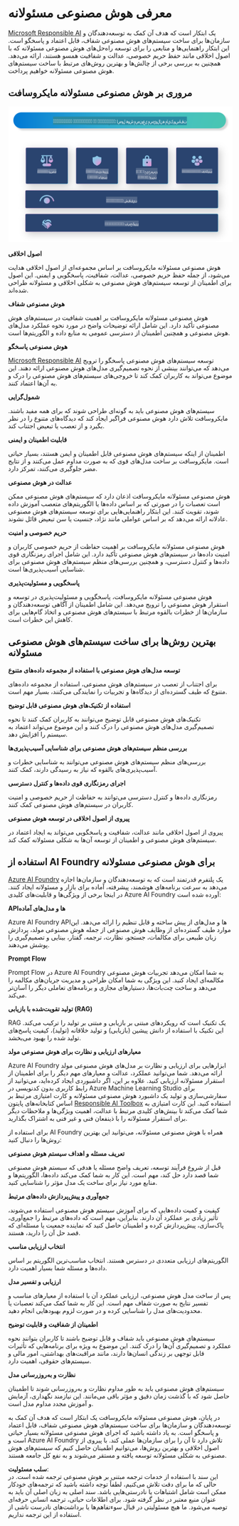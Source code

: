 # **معرفی هوش مصنوعی مسئولانه**

[Microsoft Responsible AI](https://www.microsoft.com/ai/responsible-ai?WT.mc_id=aiml-138114-kinfeylo) یک ابتکار است که هدف آن کمک به توسعه‌دهندگان و سازمان‌ها برای ساخت سیستم‌های هوش مصنوعی شفاف، قابل اعتماد و پاسخگو است. این ابتکار راهنمایی‌ها و منابعی را برای توسعه راه‌حل‌های هوش مصنوعی مسئولانه که با اصول اخلاقی مانند حفظ حریم خصوصی، عدالت و شفافیت همسو هستند، ارائه می‌دهد. همچنین به بررسی برخی از چالش‌ها و بهترین روش‌های مرتبط با ساخت سیستم‌های هوش مصنوعی مسئولانه خواهیم پرداخت.

## مروری بر هوش مصنوعی مسئولانه مایکروسافت

![RAIPrinciples](../../../../../translated_images/RAIPrinciples.e40f2a169a854832e885ce2659f3a913cfb393fa59b595ed57cfae9119694eb7.fa.png)

**اصول اخلاقی**

هوش مصنوعی مسئولانه مایکروسافت بر اساس مجموعه‌ای از اصول اخلاقی هدایت می‌شود، از جمله حفظ حریم خصوصی، عدالت، شفافیت، پاسخگویی و ایمنی. این اصول برای اطمینان از توسعه سیستم‌های هوش مصنوعی به شکلی اخلاقی و مسئولانه طراحی شده‌اند.

**هوش مصنوعی شفاف**

هوش مصنوعی مسئولانه مایکروسافت بر اهمیت شفافیت در سیستم‌های هوش مصنوعی تأکید دارد. این شامل ارائه توضیحات واضح در مورد نحوه عملکرد مدل‌های هوش مصنوعی و همچنین اطمینان از دسترسی عمومی به منابع داده و الگوریتم‌ها است.

**هوش مصنوعی پاسخگو**

[Microsoft Responsible AI](https://www.microsoft.com/ai/responsible-ai?WT.mc_id=aiml-138114-kinfeylo) توسعه سیستم‌های هوش مصنوعی پاسخگو را ترویج می‌دهد که می‌توانند بینشی از نحوه تصمیم‌گیری مدل‌های هوش مصنوعی ارائه دهند. این موضوع می‌تواند به کاربران کمک کند تا خروجی‌های سیستم‌های هوش مصنوعی را درک و به آن‌ها اعتماد کنند.

**شمول‌گرایی**

سیستم‌های هوش مصنوعی باید به گونه‌ای طراحی شوند که برای همه مفید باشند. مایکروسافت تلاش دارد هوش مصنوعی فراگیر ایجاد کند که دیدگاه‌های متنوع را در نظر بگیرد و از تعصب یا تبعیض اجتناب کند.

**قابلیت اطمینان و ایمنی**

اطمینان از اینکه سیستم‌های هوش مصنوعی قابل اطمینان و ایمن هستند، بسیار حیاتی است. مایکروسافت بر ساخت مدل‌های قوی که به صورت مداوم عمل می‌کنند و از نتایج مضر جلوگیری می‌کنند، تمرکز دارد.

**عدالت در هوش مصنوعی**

هوش مصنوعی مسئولانه مایکروسافت اذعان دارد که سیستم‌های هوش مصنوعی ممکن است تعصبات را در صورتی که بر اساس داده‌ها یا الگوریتم‌های متعصب آموزش داده شوند، تقویت کنند. این ابتکار راهنمایی‌هایی برای توسعه سیستم‌های هوش مصنوعی عادلانه ارائه می‌دهد که بر اساس عواملی مانند نژاد، جنسیت یا سن تبعیض قائل نشوند.

**حریم خصوصی و امنیت**

هوش مصنوعی مسئولانه مایکروسافت بر اهمیت حفاظت از حریم خصوصی کاربران و امنیت داده‌ها در سیستم‌های هوش مصنوعی تأکید دارد. این شامل اجرای رمزنگاری قوی داده‌ها و کنترل دسترسی، و همچنین بررسی‌های منظم سیستم‌های هوش مصنوعی برای شناسایی آسیب‌پذیری‌ها است.

**پاسخگویی و مسئولیت‌پذیری**

هوش مصنوعی مسئولانه مایکروسافت، پاسخگویی و مسئولیت‌پذیری در توسعه و استقرار هوش مصنوعی را ترویج می‌دهد. این شامل اطمینان از آگاهی توسعه‌دهندگان و سازمان‌ها از خطرات بالقوه مرتبط با سیستم‌های هوش مصنوعی و اتخاذ گام‌هایی برای کاهش این خطرات است.

## بهترین روش‌ها برای ساخت سیستم‌های هوش مصنوعی مسئولانه

**توسعه مدل‌های هوش مصنوعی با استفاده از مجموعه داده‌های متنوع**

برای اجتناب از تعصب در سیستم‌های هوش مصنوعی، استفاده از مجموعه داده‌های متنوع که طیف گسترده‌ای از دیدگاه‌ها و تجربیات را نمایندگی می‌کنند، بسیار مهم است.

**استفاده از تکنیک‌های هوش مصنوعی قابل توضیح**

تکنیک‌های هوش مصنوعی قابل توضیح می‌توانند به کاربران کمک کنند تا نحوه تصمیم‌گیری مدل‌های هوش مصنوعی را درک کنند و این موضوع می‌تواند اعتماد به سیستم را افزایش دهد.

**بررسی منظم سیستم‌های هوش مصنوعی برای شناسایی آسیب‌پذیری‌ها**

بررسی‌های منظم سیستم‌های هوش مصنوعی می‌توانند به شناسایی خطرات و آسیب‌پذیری‌های بالقوه که نیاز به رسیدگی دارند، کمک کنند.

**اجرای رمزنگاری قوی داده‌ها و کنترل دسترسی**

رمزنگاری داده‌ها و کنترل دسترسی می‌توانند به حفاظت از حریم خصوصی و امنیت کاربران در سیستم‌های هوش مصنوعی کمک کنند.

**پیروی از اصول اخلاقی در توسعه هوش مصنوعی**

پیروی از اصول اخلاقی مانند عدالت، شفافیت و پاسخگویی می‌تواند به ایجاد اعتماد در سیستم‌های هوش مصنوعی و اطمینان از توسعه آن‌ها به شکلی مسئولانه کمک کند.

## استفاده از AI Foundry برای هوش مصنوعی مسئولانه

[Azure AI Foundry](https://ai.azure.com?WT.mc_id=aiml-138114-kinfeylo) یک پلتفرم قدرتمند است که به توسعه‌دهندگان و سازمان‌ها اجازه می‌دهد به سرعت برنامه‌های هوشمند، پیشرفته، آماده برای بازار و مسئولانه ایجاد کنند. در اینجا برخی از ویژگی‌ها و قابلیت‌های کلیدی Azure AI Foundry آورده شده است:

**APIها و مدل‌های آماده**

Azure AI Foundry APIها و مدل‌های از پیش ساخته و قابل تنظیم را ارائه می‌دهد. این موارد طیف گسترده‌ای از وظایف هوش مصنوعی از جمله هوش مصنوعی مولد، پردازش زبان طبیعی برای مکالمات، جستجو، نظارت، ترجمه، گفتار، بینایی و تصمیم‌گیری را پوشش می‌دهند.

**Prompt Flow**

Prompt Flow در Azure AI Foundry به شما امکان می‌دهد تجربیات هوش مصنوعی مکالمه‌ای ایجاد کنید. این ویژگی به شما امکان طراحی و مدیریت جریان‌های مکالمه را می‌دهد و ساخت چت‌بات‌ها، دستیارهای مجازی و برنامه‌های تعاملی دیگر را آسان‌تر می‌کند.

**تولید تقویت‌شده با بازیابی (RAG)**

RAG یک تکنیک است که رویکردهای مبتنی بر بازیابی و مبتنی بر تولید را ترکیب می‌کند. این تکنیک با استفاده از دانش پیشین (بازیابی) و تولید خلاقانه (تولید)، کیفیت پاسخ‌های تولید شده را بهبود می‌بخشد.

**معیارهای ارزیابی و نظارت برای هوش مصنوعی مولد**

Azure AI Foundry ابزارهایی برای ارزیابی و نظارت بر مدل‌های هوش مصنوعی مولد ارائه می‌دهد. شما می‌توانید عملکرد، عدالت و معیارهای مهم دیگر را برای اطمینان از استقرار مسئولانه ارزیابی کنید. علاوه بر این، اگر داشبوردی ایجاد کرده‌اید، می‌توانید از رابط کاربری بدون کدنویسی در Azure Machine Learning Studio برای سفارشی‌سازی و تولید یک داشبورد هوش مصنوعی مسئولانه و کارت امتیازی مرتبط بر اساس کتابخانه‌های پایتون [Responsible AI Toolbox](https://responsibleaitoolbox.ai/?WT.mc_id=aiml-138114-kinfeylo) استفاده کنید. این کارت امتیازی به شما کمک می‌کند تا بینش‌های کلیدی مرتبط با عدالت، اهمیت ویژگی‌ها و ملاحظات دیگر برای استقرار مسئولانه را با ذینفعان فنی و غیر فنی به اشتراک بگذارید.

برای استفاده از AI Foundry همراه با هوش مصنوعی مسئولانه، می‌توانید این بهترین روش‌ها را دنبال کنید:

**تعریف مسئله و اهداف سیستم هوش مصنوعی**

قبل از شروع فرآیند توسعه، تعریف واضح مسئله یا هدفی که سیستم هوش مصنوعی شما قصد دارد حل کند، مهم است. این کار به شما کمک می‌کند داده‌ها، الگوریتم‌ها و منابع مورد نیاز برای ساخت یک مدل مؤثر را شناسایی کنید.

**جمع‌آوری و پیش‌پردازش داده‌های مرتبط**

کیفیت و کمیت داده‌هایی که برای آموزش سیستم هوش مصنوعی استفاده می‌شوند، تأثیر زیادی بر عملکرد آن دارند. بنابراین، مهم است که داده‌های مرتبط را جمع‌آوری، پاک‌سازی، پیش‌پردازش کرده و اطمینان حاصل کنید که نماینده جمعیت یا مسئله‌ای که قصد حل آن را دارید، هستند.

**انتخاب ارزیابی مناسب**

الگوریتم‌های ارزیابی متعددی در دسترس هستند. انتخاب مناسب‌ترین الگوریتم بر اساس داده‌ها و مسئله شما بسیار اهمیت دارد.

**ارزیابی و تفسیر مدل**

پس از ساخت مدل هوش مصنوعی، ارزیابی عملکرد آن با استفاده از معیارهای مناسب و تفسیر نتایج به صورت شفاف مهم است. این کار به شما کمک می‌کند تعصبات یا محدودیت‌های مدل را شناسایی کرده و در صورت لزوم بهبودهایی انجام دهید.

**اطمینان از شفافیت و قابلیت توضیح**

سیستم‌های هوش مصنوعی باید شفاف و قابل توضیح باشند تا کاربران بتوانند نحوه عملکرد و تصمیم‌گیری آن‌ها را درک کنند. این موضوع به ویژه برای برنامه‌هایی که تأثیرات قابل توجهی بر زندگی انسان‌ها دارند، مانند مراقبت‌های بهداشتی، امور مالی و سیستم‌های حقوقی، اهمیت دارد.

**نظارت و به‌روزرسانی مدل**

سیستم‌های هوش مصنوعی باید به طور مداوم نظارت و به‌روزرسانی شوند تا اطمینان حاصل شود که با گذشت زمان دقیق و مؤثر باقی می‌مانند. این نیازمند نگهداری، آزمایش و آموزش مجدد مداوم مدل است.

در پایان، هوش مصنوعی مسئولانه مایکروسافت یک ابتکار است که هدف آن کمک به توسعه‌دهندگان و سازمان‌ها برای ساخت سیستم‌های هوش مصنوعی شفاف، قابل اعتماد و پاسخگو است. به یاد داشته باشید که اجرای هوش مصنوعی مسئولانه بسیار حیاتی است و Azure AI Foundry تلاش دارد تا آن را برای سازمان‌ها عملی کند. با پیروی از اصول اخلاقی و بهترین روش‌ها، می‌توانیم اطمینان حاصل کنیم که سیستم‌های هوش مصنوعی به شکلی مسئولانه توسعه یافته و مستقر می‌شوند و به نفع کل جامعه هستند.

**سلب مسئولیت**:  
این سند با استفاده از خدمات ترجمه مبتنی بر هوش مصنوعی ترجمه شده است. در حالی که ما برای دقت تلاش می‌کنیم، لطفاً توجه داشته باشید که ترجمه‌های خودکار ممکن است شامل اشتباهات یا نادرستی‌هایی باشد. سند اصلی به زبان اصلی آن باید به عنوان منبع معتبر در نظر گرفته شود. برای اطلاعات حیاتی، ترجمه انسانی حرفه‌ای توصیه می‌شود. ما هیچ مسئولیتی در قبال سوءتفاهم‌ها یا برداشت‌های نادرست ناشی از استفاده از این ترجمه نداریم.